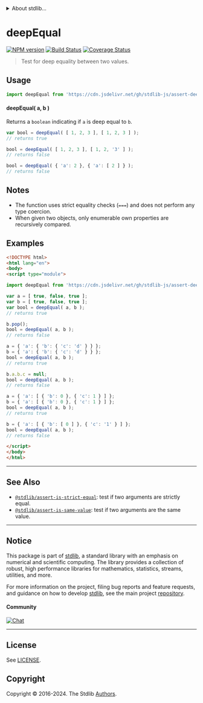 <!--

@license Apache-2.0

Copyright (c) 2018 The Stdlib Authors.

Licensed under the Apache License, Version 2.0 (the "License");
you may not use this file except in compliance with the License.
You may obtain a copy of the License at

   http://www.apache.org/licenses/LICENSE-2.0

Unless required by applicable law or agreed to in writing, software
distributed under the License is distributed on an "AS IS" BASIS,
WITHOUT WARRANTIES OR CONDITIONS OF ANY KIND, either express or implied.
See the License for the specific language governing permissions and
limitations under the License.

-->


<details>
  <summary>
    About stdlib...
  </summary>
  <p>We believe in a future in which the web is a preferred environment for numerical computation. To help realize this future, we've built stdlib. stdlib is a standard library, with an emphasis on numerical and scientific computation, written in JavaScript (and C) for execution in browsers and in Node.js.</p>
  <p>The library is fully decomposable, being architected in such a way that you can swap out and mix and match APIs and functionality to cater to your exact preferences and use cases.</p>
  <p>When you use stdlib, you can be absolutely certain that you are using the most thorough, rigorous, well-written, studied, documented, tested, measured, and high-quality code out there.</p>
  <p>To join us in bringing numerical computing to the web, get started by checking us out on <a href="https://github.com/stdlib-js/stdlib">GitHub</a>, and please consider <a href="https://opencollective.com/stdlib">financially supporting stdlib</a>. We greatly appreciate your continued support!</p>
</details>

# deepEqual

[![NPM version][npm-image]][npm-url] [![Build Status][test-image]][test-url] [![Coverage Status][coverage-image]][coverage-url] <!-- [![dependencies][dependencies-image]][dependencies-url] -->

> Test for deep equality between two values.



<section class="usage">

## Usage

```javascript
import deepEqual from 'https://cdn.jsdelivr.net/gh/stdlib-js/assert-deep-equal@esm/index.mjs';
```

#### deepEqual( a, b )

Returns a `boolean` indicating if `a` is deep equal to `b`.

<!-- eslint-disable object-curly-newline, object-curly-spacing -->

```javascript
var bool = deepEqual( [ 1, 2, 3 ], [ 1, 2, 3 ] );
// returns true

bool = deepEqual( [ 1, 2, 3 ], [ 1, 2, '3' ] );
// returns false

bool = deepEqual( { 'a': 2 }, { 'a': [ 2 ] } );
// returns false
```

</section>

<!-- /.usage -->

<section class="notes">

## Notes

-   The function uses strict equality checks (`===`) and does not perform any type coercion.
-   When given two objects, only enumerable own properties are recursively compared.

</section>

<!-- /.notes -->

<section class="examples">

## Examples

<!-- eslint no-undef: "error", object-curly-newline: "off", object-curly-spacing: "off" -->

```html
<!DOCTYPE html>
<html lang="en">
<body>
<script type="module">

import deepEqual from 'https://cdn.jsdelivr.net/gh/stdlib-js/assert-deep-equal@esm/index.mjs';

var a = [ true, false, true ];
var b = [ true, false, true ];
var bool = deepEqual( a, b );
// returns true

b.pop();
bool = deepEqual( a, b );
// returns false

a = { 'a': { 'b': { 'c': 'd' } } };
b = { 'a': { 'b': { 'c': 'd' } } };
bool = deepEqual( a, b );
// returns true

b.a.b.c = null;
bool = deepEqual( a, b );
// returns false

a = { 'a': [ { 'b': 0 }, { 'c': 1 } ] };
b = { 'a': [ { 'b': 0 }, { 'c': 1 } ] };
bool = deepEqual( a, b );
// returns true

b = { 'a': [ { 'b': [ 0 ] }, { 'c': '1' } ] };
bool = deepEqual( a, b );
// returns false

</script>
</body>
</html>
```

</section>

<!-- /.examples -->

<!-- Section for related `stdlib` packages. Do not manually edit this section, as it is automatically populated. -->

<section class="related">

* * *

## See Also

-   <span class="package-name">[`@stdlib/assert-is-strict-equal`][@stdlib/assert/is-strict-equal]</span><span class="delimiter">: </span><span class="description">test if two arguments are strictly equal.</span>
-   <span class="package-name">[`@stdlib/assert-is-same-value`][@stdlib/assert/is-same-value]</span><span class="delimiter">: </span><span class="description">test if two arguments are the same value.</span>

</section>

<!-- /.related -->

<!-- Section for all links. Make sure to keep an empty line after the `section` element and another before the `/section` close. -->


<section class="main-repo" >

* * *

## Notice

This package is part of [stdlib][stdlib], a standard library with an emphasis on numerical and scientific computing. The library provides a collection of robust, high performance libraries for mathematics, statistics, streams, utilities, and more.

For more information on the project, filing bug reports and feature requests, and guidance on how to develop [stdlib][stdlib], see the main project [repository][stdlib].

#### Community

[![Chat][chat-image]][chat-url]

---

## License

See [LICENSE][stdlib-license].


## Copyright

Copyright &copy; 2016-2024. The Stdlib [Authors][stdlib-authors].

</section>

<!-- /.stdlib -->

<!-- Section for all links. Make sure to keep an empty line after the `section` element and another before the `/section` close. -->

<section class="links">

[npm-image]: http://img.shields.io/npm/v/@stdlib/assert-deep-equal.svg
[npm-url]: https://npmjs.org/package/@stdlib/assert-deep-equal

[test-image]: https://github.com/stdlib-js/assert-deep-equal/actions/workflows/test.yml/badge.svg?branch=v0.2.1
[test-url]: https://github.com/stdlib-js/assert-deep-equal/actions/workflows/test.yml?query=branch:v0.2.1

[coverage-image]: https://img.shields.io/codecov/c/github/stdlib-js/assert-deep-equal/main.svg
[coverage-url]: https://codecov.io/github/stdlib-js/assert-deep-equal?branch=main

<!--

[dependencies-image]: https://img.shields.io/david/stdlib-js/assert-deep-equal.svg
[dependencies-url]: https://david-dm.org/stdlib-js/assert-deep-equal/main

-->

[chat-image]: https://img.shields.io/gitter/room/stdlib-js/stdlib.svg
[chat-url]: https://app.gitter.im/#/room/#stdlib-js_stdlib:gitter.im

[stdlib]: https://github.com/stdlib-js/stdlib

[stdlib-authors]: https://github.com/stdlib-js/stdlib/graphs/contributors

[umd]: https://github.com/umdjs/umd
[es-module]: https://developer.mozilla.org/en-US/docs/Web/JavaScript/Guide/Modules

[deno-url]: https://github.com/stdlib-js/assert-deep-equal/tree/deno
[deno-readme]: https://github.com/stdlib-js/assert-deep-equal/blob/deno/README.md
[umd-url]: https://github.com/stdlib-js/assert-deep-equal/tree/umd
[umd-readme]: https://github.com/stdlib-js/assert-deep-equal/blob/umd/README.md
[esm-url]: https://github.com/stdlib-js/assert-deep-equal/tree/esm
[esm-readme]: https://github.com/stdlib-js/assert-deep-equal/blob/esm/README.md
[branches-url]: https://github.com/stdlib-js/assert-deep-equal/blob/main/branches.md

[stdlib-license]: https://raw.githubusercontent.com/stdlib-js/assert-deep-equal/main/LICENSE

<!-- <related-links> -->

[@stdlib/assert/is-strict-equal]: https://github.com/stdlib-js/assert-is-strict-equal/tree/esm

[@stdlib/assert/is-same-value]: https://github.com/stdlib-js/assert-is-same-value/tree/esm

<!-- </related-links> -->

</section>

<!-- /.links -->
